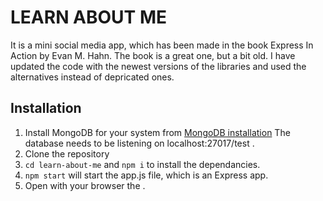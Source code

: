 # LEARN ABOUT ME

It is a mini social media app, which has been made in the book Express In Action
by Evan M. Hahn. The book is a great one, but a bit old. I have updated the code
with the newest versions of the libraries and used the alternatives instead of
depricated ones.

## Installation

1. Install MongoDB for your system from
   [MongoDB installation](https://www.mongodb.com/docs/manual/administration/install-community/)
   The database needs to be listening on localhost:27017/test .
2. Clone the repository
3. `cd learn-about-me` and `npm i` to install the dependancies.
4. `npm start` will start the app.js file, which is an Express app.
5. Open with your browser the [](http://localhost:3000).
